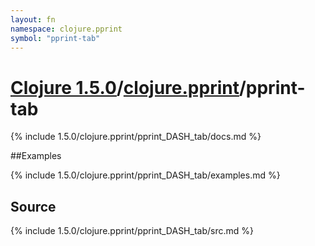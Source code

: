 ```yaml
---
layout: fn
namespace: clojure.pprint
symbol: "pprint-tab"
---
```


# [Clojure 1.5.0](../../)/[clojure.pprint](../)/pprint-tab

{% include 1.5.0/clojure.pprint/pprint_DASH_tab/docs.md %}

##Examples

{% include 1.5.0/clojure.pprint/pprint_DASH_tab/examples.md %}
## Source
{% include 1.5.0/clojure.pprint/pprint_DASH_tab/src.md %}

